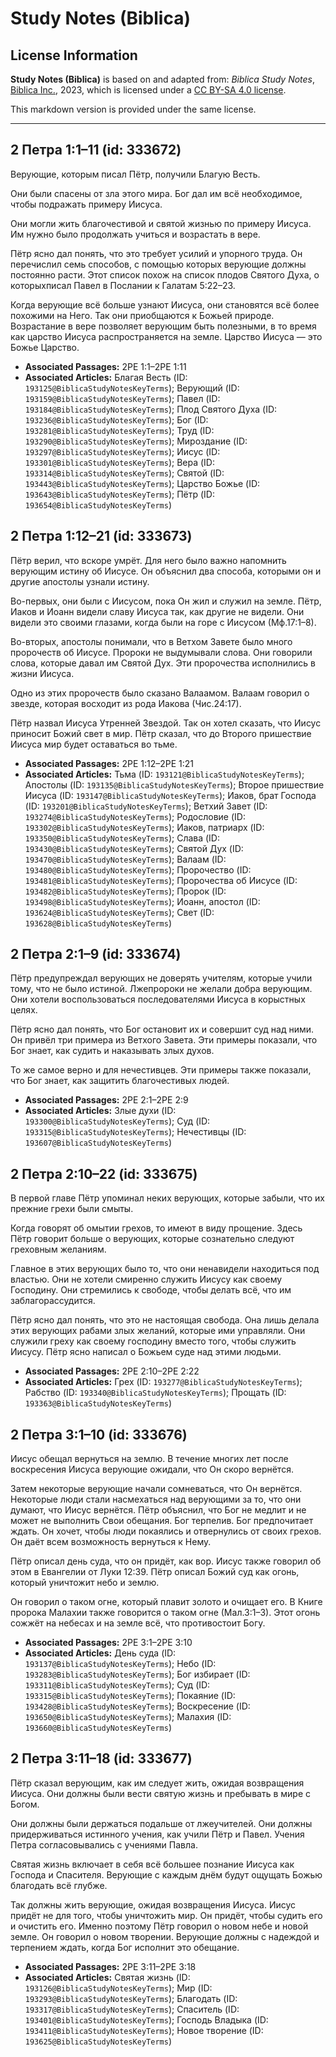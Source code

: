 # Study Notes (Biblica)

## License Information

**Study Notes (Biblica)** is based on and adapted from: _Biblica Study Notes_, [Biblica Inc.](https://www.biblica.com/), 2023, which is licensed under a [CC BY-SA 4.0 license](https://creativecommons.org/licenses/by-sa/4.0/legalcode.en).

This markdown version is provided under the same license.



--------------------------------

## 2 Петра 1:1–11 (id: 333672)

Верующие, которым писал Пётр, получили Благую Весть.

Они были спасены от зла этого мира. Бог дал им всё необходимое, чтобы подражать примеру Иисуса.

Они могли жить благочестивой и святой жизнью по примеру Иисуса. Им нужно было продолжать учиться и возрастать в вере.

Пётр ясно дал понять, что это требует усилий и упорного труда. Он перечислил семь способов, с помощью которых верующие должны постоянно расти. Этот список похож на список плодов Святого Духа, о которыхписал Павел в Послании к Галатам 5:22–23\.

Когда верующие всё больше узнают Иисуса, они становятся всё более похожими на Него. Так они приобщаются к Божьей природе. Возрастание в вере позволяет верующим быть полезными, в то время как царство Иисуса распространяется на земле. Царство Иисуса — это Божье Царство.

* **Associated Passages:** 2PE 1:1–2PE 1:11
* **Associated Articles:** Благая Весть (ID: `193125@BiblicaStudyNotesKeyTerms`); Верующий (ID: `193159@BiblicaStudyNotesKeyTerms`); Павел (ID: `193184@BiblicaStudyNotesKeyTerms`); Плод Святого Духа (ID: `193236@BiblicaStudyNotesKeyTerms`); Бог (ID: `193281@BiblicaStudyNotesKeyTerms`); Труд (ID: `193290@BiblicaStudyNotesKeyTerms`); Мироздание (ID: `193297@BiblicaStudyNotesKeyTerms`); Иисус (ID: `193301@BiblicaStudyNotesKeyTerms`); Вера (ID: `193314@BiblicaStudyNotesKeyTerms`); Святой (ID: `193443@BiblicaStudyNotesKeyTerms`); Царство Божье (ID: `193643@BiblicaStudyNotesKeyTerms`); Пётр (ID: `193654@BiblicaStudyNotesKeyTerms`)

## 2 Петра 1:12–21 (id: 333673)

Пётр верил, что вскоре умрёт. Для него было важно напомнить верующим истину об Иисусе. Он объяснил два способа, которыми он и другие апостолы узнали истину.

Во\-первых, они были с Иисусом, пока Он жил и служил на земле. Пётр, Иаков и Иоанн видели славу Иисуса так, как другие не видели. Они видели это своими глазами, когда были на горе с Иисусом (Мф.17:1–8\).

Во\-вторых, апостолы понимали, что в Ветхом Завете было много пророчеств об Иисусе. Пророки не выдумывали слова. Они говорили слова, которые давал им Святой Дух. Эти пророчества исполнились в жизни Иисуса.

Одно из этих пророчеств было сказано Валаамом. Валаам говорил о звезде, которая восходит из рода Иакова (Чис.24:17\).

Пётр назвал Иисуса Утренней Звездой. Так он хотел сказать, что Иисус приносит Божий свет в мир. Пётр сказал, что до Второго пришествие Иисуса мир будет оставаться во тьме.

* **Associated Passages:** 2PE 1:12–2PE 1:21
* **Associated Articles:** Тьма (ID: `193121@BiblicaStudyNotesKeyTerms`); Апостолы (ID: `193135@BiblicaStudyNotesKeyTerms`); Второе пришествие Иисуса (ID: `193147@BiblicaStudyNotesKeyTerms`); Иаков, брат Господа (ID: `193201@BiblicaStudyNotesKeyTerms`); Ветхий Завет (ID: `193274@BiblicaStudyNotesKeyTerms`); Родословие  (ID: `193302@BiblicaStudyNotesKeyTerms`); Иаков, патриарх (ID: `193350@BiblicaStudyNotesKeyTerms`); Слава (ID: `193430@BiblicaStudyNotesKeyTerms`); Святой Дух (ID: `193470@BiblicaStudyNotesKeyTerms`); Валаам (ID: `193480@BiblicaStudyNotesKeyTerms`); Пророчество (ID: `193481@BiblicaStudyNotesKeyTerms`); Пророчества об Иисусе (ID: `193482@BiblicaStudyNotesKeyTerms`); Пророк (ID: `193498@BiblicaStudyNotesKeyTerms`); Иоанн, апостол (ID: `193624@BiblicaStudyNotesKeyTerms`); Свет (ID: `193628@BiblicaStudyNotesKeyTerms`)

## 2 Петра 2:1–9 (id: 333674)

Пётр предупреждал верующих не доверять учителям, которые учили тому, что не было истиной. Лжепророки не желали добра верующим. Они хотели воспользоваться последователями Иисуса в корыстных целях.

Пётр ясно дал понять, что Бог остановит их и совершит суд над ними. Он привёл три примера из Ветхого Завета. Эти примеры показали, что Бог знает, как судить и наказывать злых духов.

То же самое верно и для нечестивцев. Эти примеры также показали, что Бог знает, как защитить благочестивых людей.

* **Associated Passages:** 2PE 2:1–2PE 2:9
* **Associated Articles:** Злые духи (ID: `193300@BiblicaStudyNotesKeyTerms`); Суд (ID: `193315@BiblicaStudyNotesKeyTerms`); Нечестивцы (ID: `193607@BiblicaStudyNotesKeyTerms`)

## 2 Петра 2:10–22 (id: 333675)

В первой главе Пётр упоминал неких верующих, которые забыли, что их прежние грехи были смыты.

Когда говорят об омытии грехов, то имеют в виду прощение. Здесь Пётр говорит больше о верующих, которые сознательно следуют греховным желаниям.

Главное в этих верующих было то, что они ненавидели находиться под властью. Они не хотели смиренно служить Иисусу как своему Господину. Они стремились к свободе, чтобы делать всё, что им заблагорассудится.

Пётр ясно дал понять, что это не настоящая свобода. Она лишь делала этих верующих рабами злых желаний, которые ими управляли. Они служили греху как своему господину вместо того, чтобы служить Иисусу. Пётр ясно написал о Божьем суде над этими людьми.

* **Associated Passages:** 2PE 2:10–2PE 2:22
* **Associated Articles:** Грех (ID: `193277@BiblicaStudyNotesKeyTerms`); Рабство (ID: `193340@BiblicaStudyNotesKeyTerms`); Прощать (ID: `193363@BiblicaStudyNotesKeyTerms`)

## 2 Петра 3:1–10 (id: 333676)

Иисус обещал вернуться на землю. В течение многих лет после воскресения Иисуса верующие ожидали, что Он скоро вернётся.

Затем некоторые верующие начали сомневаться, что Он вернётся. Некоторые люди стали насмехаться над верующими за то, что они думают, что Иисус вернётся. Пётр объяснил, что Бог не медлит и не может не выполнить Свои обещания. Бог терпелив. Бог предпочитает ждать. Он хочет, чтобы люди покаялись и отвернулись от своих грехов. Он даёт всем возможность вернуться к Нему.

Пётр описал день суда, что он придёт, как вор. Иисус также говорил об этом в Евангелии от Луки 12:39\. Пётр описал Божий суд как огонь, который уничтожит небо и землю.

Он говорил о таком огне, который плавит золото и очищает его. В Книге пророка Малахии также говорится о таком огне (Мал.3:1–3\). Этот огонь сожжёт на небесах и на земле всё, что противостоит Богу.

* **Associated Passages:** 2PE 3:1–2PE 3:10
* **Associated Articles:** День суда (ID: `193137@BiblicaStudyNotesKeyTerms`); Небо (ID: `193283@BiblicaStudyNotesKeyTerms`); Бог избирает (ID: `193311@BiblicaStudyNotesKeyTerms`); Суд (ID: `193315@BiblicaStudyNotesKeyTerms`); Покаяние (ID: `193428@BiblicaStudyNotesKeyTerms`); Воскресение (ID: `193650@BiblicaStudyNotesKeyTerms`); Малахия (ID: `193660@BiblicaStudyNotesKeyTerms`)

## 2 Петра 3:11–18 (id: 333677)

Пётр сказал верующим, как им следует жить, ожидая возвращения Иисуса. Они должны были вести святую жизнь и пребывать в мире с Богом.

Они должны были держаться подальше от лжеучителей. Они должны придерживаться истинного учения, как учили Пётр и Павел. Учения Петра согласовывались с учениями Павла.

Святая жизнь включает в себя всё большее познание Иисуса как Господа и Спасителя. Верующие с каждым днём будут ощущать Божью благодать всё глубже.

Так должны жить верующие, ожидая возвращения Иисуса. Иисус придёт не для того, чтобы уничтожить мир. Он придёт, чтобы судить его и очистить его. Именно поэтому Пётр говорил о новом небе и новой земле. Он говорил о новом творении. Верующие должны с надеждой и терпением ждать, когда Бог исполнит это обещание.

* **Associated Passages:** 2PE 3:11–2PE 3:18
* **Associated Articles:** Святая жизнь (ID: `193126@BiblicaStudyNotesKeyTerms`); Мир (ID: `193293@BiblicaStudyNotesKeyTerms`); Благодать (ID: `193317@BiblicaStudyNotesKeyTerms`); Спаситель (ID: `193401@BiblicaStudyNotesKeyTerms`); Господь Владыка (ID: `193411@BiblicaStudyNotesKeyTerms`); Новое творение (ID: `193625@BiblicaStudyNotesKeyTerms`)

